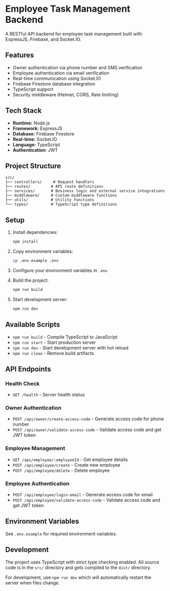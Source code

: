 # Employee Task Management Backend

A RESTful API backend for employee task management built with ExpressJS, Firebase, and Socket.IO.

## Features

- Owner authentication via phone number and SMS verification
- Employee authentication via email verification
- Real-time communication using Socket.IO
- Firebase Firestore database integration
- TypeScript support
- Security middleware (Helmet, CORS, Rate limiting)

## Tech Stack

- **Runtime:** Node.js
- **Framework:** ExpressJS
- **Database:** Firebase Firestore
- **Real-time:** Socket.IO
- **Language:** TypeScript
- **Authentication:** JWT

## Project Structure

```
src/
├── controllers/     # Request handlers
├── routes/         # API route definitions
├── services/       # Business logic and external service integrations
├── middleware/     # Custom middleware functions
├── utils/          # Utility functions
└── types/          # TypeScript type definitions
```

## Setup

1. Install dependencies:
   ```bash
   npm install
   ```

2. Copy environment variables:
   ```bash
   cp .env.example .env
   ```

3. Configure your environment variables in `.env`

4. Build the project:
   ```bash
   npm run build
   ```

5. Start development server:
   ```bash
   npm run dev
   ```

## Available Scripts

- `npm run build` - Compile TypeScript to JavaScript
- `npm run start` - Start production server
- `npm run dev` - Start development server with hot reload
- `npm run clean` - Remove build artifacts

## API Endpoints

### Health Check
- `GET /health` - Server health status

### Owner Authentication
- `POST /api/owner/create-access-code` - Generate access code for phone number
- `POST /api/owner/validate-access-code` - Validate access code and get JWT token

### Employee Management
- `GET /api/employee/:employeeId` - Get employee details
- `POST /api/employee/create` - Create new employee
- `POST /api/employee/delete` - Delete employee

### Employee Authentication
- `POST /api/employee/login-email` - Generate access code for email
- `POST /api/employee/validate-access-code` - Validate access code and get JWT token

## Environment Variables

See `.env.example` for required environment variables.

## Development

The project uses TypeScript with strict type checking enabled. All source code is in the `src/` directory and gets compiled to the `dist/` directory.

For development, use `npm run dev` which will automatically restart the server when files change.